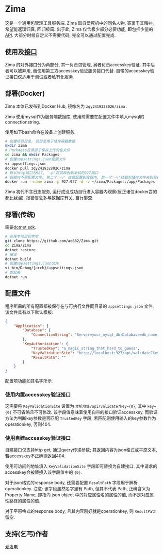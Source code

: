 # Zima

这是一个通用包管理工具服务端.
Zima 取自爱死机中的同名人物, 寄寓于其精神, 希望能返璞归真, 回归极简. 出于此, Zima 仅含极少部分必要功能, 即包括少量的[API](https://api.swaggerhub.com/apis/Uni34/zima-api/1.0.0). 
大部分时候自定义不需要代码, 完全可以通过配置完成.

## 使用及[接口](https://api.swaggerhub.com/apis/Uni34/zima-api/1.0.0)
Zima 的对外接口分为两部分, 其一负责包管理, 另者负责accesskey验证. 其中后者可以被弃用, 而使用第三方accesskey验证服务接口代替. 自带的accesskey验证接口仅适用于测试或者私有化服务.

## 部署(Docker)
Zima 本体已发布到Docker Hub, 镜像名为 `zqy2419328026/zima` .

Zima 使用mysql作为服务端数据库, 使用前需要在配置文件中填入mysql的connectionstring.

使用如下bash命令在设备上创建服务.
```bash
# 创建项目目录, 该目录用于储存容器数据
mkdir zima
# Packages目录用于保存上传的包文件
cd zima && mkdir Packages
# 创建appsettings.json配置文件
vi appsettings.json
docker pull zqy2419328026/zima
# 默认http端口为927, '-p'将其映射到本机的927端口
# 容器内不带配置文件, 第二个'-v' 挂载配置到容器内. 第一个'-v'挂载包储存文件夹到容器
docker run --name zima -p 927:927 -d -v ~/zima/Packages:/app/Packages -v ~/zima/appsettings.json:/app/appsettings.json zqy2419328026/zima
```

Zima 初代不含日志服务, 运行成没成功自行进入容器内观察(反正诸位docker耍的都比我溜). 报错信息多与数据库有关, 自行排查.

## 部署(传统)
需要[dotnet sdk](https://dotnet.microsoft.com/).
```bash
# 克隆本项目到本地
git clone https://github.com/ac682/Zima.git
cd Zima/Zima
dotnet restore
# 编译
dotnet build
# 创建appsettings.json文件
vi bin/Debug/{arch}/appsettings.json
# 跑起来
dotnet run
```

## 配置文件
程序所需的所有配置都被保存在与可执行文件同目录的 `appsettings.json` 文件, 该文件具有以下默认模板:
```json
{
    "Application": {
        "Database": {
            "ConnectionString": "Server=your_mysql_db;Database=db_name;Uid=db_user;Pwd=db_passwd;"
        },
        "KeyAuthorization": {
            "TrustedKey": "a_magic_string_that_hard_to_guess",
            "KeyValidationSite": "http://localhost:927/api/validate?key={0}",
            "ResultPath": ""
        }
    }
}
```
配置项功能如其名字所示.

### 使用内置accesskey验证接口
这需要将 `KeyValidationSite` 设置为 `本机地址/api/validate?key={0}`, 其中 `key={0}` 不可省略且不可修改. 该字段值意味着使用自带的接口验证accesskey, 而验证方法为判断key参数是否匹配 `TrustedKey` 字段, 若匹配则使用输入的key参数作为operationkey, 否则404.

### 使用自建accesskey验证接口
自建接口仅支持http get, 通过query传递参数; 其返回内容为json格式或平原文本, 若accesskey不正确则返回404.

使用可访问的地址填入 `KeyValidationSite` 字段即可替换为自建接口. 其中请求的accesskey会被替换入该字段值中的 `{0}`.

对于json格式的response body, 还需要配置 `ResultPath` 字段用于解析operationkey. 注意: 该字段虽然名字里有 Path, 但其不代表 Path, 正确含义为 Property Name, 即指向 json object 中的对应属性名的属性的值, 而不是对应属性路径的属性的值.

对于平原格式的response body, 且其内容刚好就是operationkey, 则 `ResultPath` 留空.

## 支持(乞丐)作者
[爱发电](https://afdian.net/@nanjiu)
